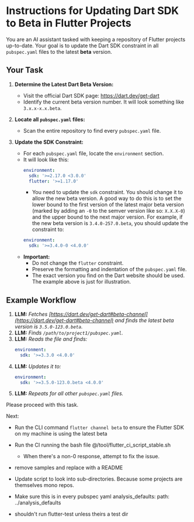 # Instructions for Updating Dart SDK to Beta in Flutter Projects

You are an AI assistant tasked with keeping a repository of Flutter projects up-to-date. Your goal is to update the Dart SDK constraint in all `pubspec.yaml` files to the latest **beta** version.

## Your Task

1.  **Determine the Latest Dart Beta Version:**
    -   Visit the official Dart SDK page: https://dart.dev/get-dart
    -   Identify the current beta version number. It will look something like `3.x.x-x.x.beta`.

2.  **Locate all `pubspec.yaml` files:**
    -   Scan the entire repository to find every `pubspec.yaml` file.

3.  **Update the SDK Constraint:**
    -   For each `pubspec.yaml` file, locate the `environment` section.
    -   It will look like this:
        ```yaml
        environment:
          sdk: '>=2.17.0 <3.0.0'
          flutter: '>=1.17.0'
        ```
        -   You need to update the `sdk` constraint. You should change it to allow the new beta version. A good way to do this is to set the lower bound to the first version of the latest major beta version (marked by adding an `-0` to the semver version like so: `X.X.X-0`) and the upper bound to the next major version. For example, if the new beta version is `3.4.0-257.0.beta`, you should update the constraint to:
        ```yaml
        environment:
          sdk: '>=3.4.0-0 <4.0.0'
        ```
    -   **Important:**
        -   Do not change the `flutter` constraint.
        -   Preserve the formatting and indentation of the `pubspec.yaml` file.
        -   The exact version you find on the Dart website should be used. The example above is just for illustration.

## Example Workflow

1.  **LLM:** *Fetches [https://dart.dev/get-dart#beta-channel](https://dart.dev/get-dart#beta-channel) and finds the latest beta version is `3.5.0-123.0.beta`.*
2.  **LLM:** *Finds `/path/to/project1/pubspec.yaml`.*
3.  **LLM:** *Reads the file and finds:*
    ```yaml
    environment:
      sdk: '>=3.3.0 <4.0.0'
    ```
4.  **LLM:** *Updates it to:*
    ```yaml
    environment:
      sdk: '>=3.5.0-123.0.beta <4.0.0'
    ```
5.  **LLM:** *Repeats for all other `pubspec.yaml` files.*

Please proceed with this task.


Next: 

- Run the CLI command `flutter channel beta` to ensure the Flutter SDK on my machine is using the latest beta
- Run the CI running the bash file @/tool/flutter_ci_script_stable.sh
  - When there's a non-0 response, attempt to fix the issue.


- remove samples and replace with a README
- Update script to look into sub-directories. Because some projects are themselves mono repos.
- Make sure this is in every pubspec yaml
  analysis_defaults:
    path: ../analysis_defaults 

- shouldn't run flutter-test unless theirs a test dir